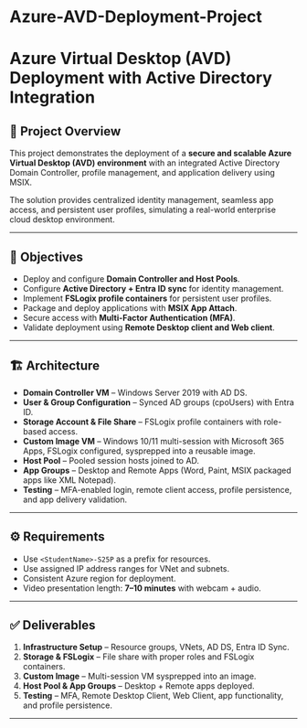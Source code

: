 # Azure-AVD-Deployment-Project
# Azure Virtual Desktop (AVD) Deployment with Active Directory Integration  

## 📌 Project Overview  
This project demonstrates the deployment of a **secure and scalable Azure Virtual Desktop (AVD) environment** with an integrated Active Directory Domain Controller, profile management, and application delivery using MSIX.  

The solution provides centralized identity management, seamless app access, and persistent user profiles, simulating a real-world enterprise cloud desktop environment.  

---

## 🎯 Objectives  
- Deploy and configure **Domain Controller and Host Pools**.  
- Configure **Active Directory + Entra ID sync** for identity management.  
- Implement **FSLogix profile containers** for persistent user profiles.  
- Package and deploy applications with **MSIX App Attach**.  
- Secure access with **Multi-Factor Authentication (MFA)**.  
- Validate deployment using **Remote Desktop client and Web client**.  

---

## 🏗️ Architecture  
- **Domain Controller VM** – Windows Server 2019 with AD DS.  
- **User & Group Configuration** – Synced AD groups (cpoUsers) with Entra ID.  
- **Storage Account & File Share** – FSLogix profile containers with role-based access.  
- **Custom Image VM** – Windows 10/11 multi-session with Microsoft 365 Apps, FSLogix configured, sysprepped into a reusable image.  
- **Host Pool** – Pooled session hosts joined to AD.  
- **App Groups** – Desktop and Remote Apps (Word, Paint, MSIX packaged apps like XML Notepad).  
- **Testing** – MFA-enabled login, remote client access, profile persistence, and app delivery validation.  

---

## ⚙️ Requirements  
- Use `<StudentName>-S25P` as a prefix for resources.  
- Use assigned IP address ranges for VNet and subnets.  
- Consistent Azure region for deployment.  
- Video presentation length: **7–10 minutes** with webcam + audio.  

---

## ✅ Deliverables  
1. **Infrastructure Setup** – Resource groups, VNets, AD DS, Entra ID Sync.  
2. **Storage & FSLogix** – File share with proper roles and FSLogix containers.  
3. **Custom Image** – Multi-session VM sysprepped into an image.  
4. **Host Pool & App Groups** – Desktop + Remote apps deployed.  
5. **Testing** – MFA, Remote Desktop Client, Web Client, app functionality, and profile persistence.  

---


